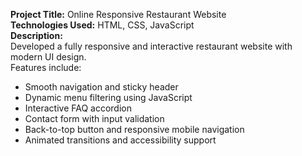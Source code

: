 **Project Title:** Online Responsive Restaurant Website  
**Technologies Used:** HTML, CSS, JavaScript  
**Description:**  
Developed a fully responsive and interactive restaurant website with modern UI design.  
Features include:
- Smooth navigation and sticky header
- Dynamic menu filtering using JavaScript
- Interactive FAQ accordion
- Contact form with input validation
- Back-to-top button and responsive mobile navigation
- Animated transitions and accessibility support
